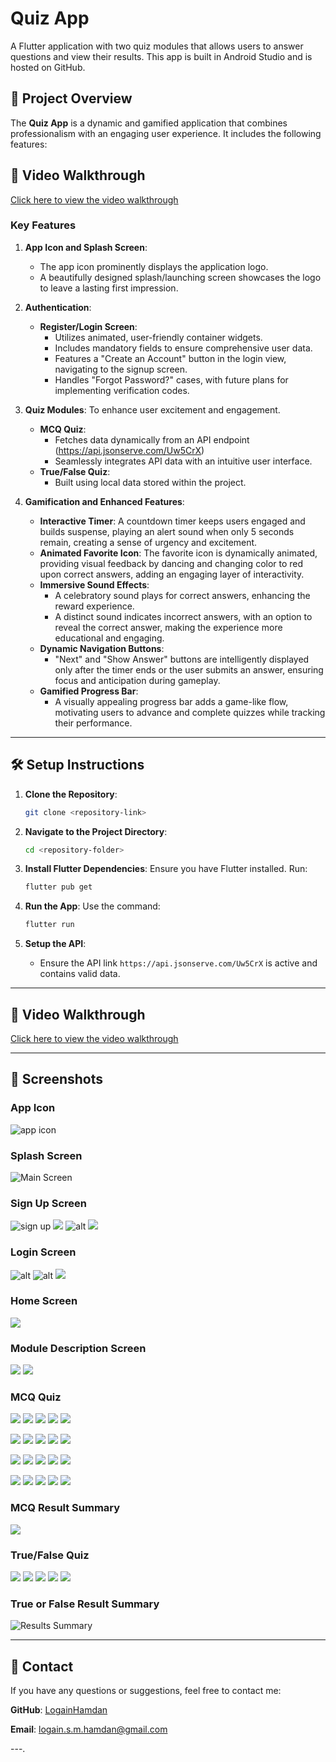 # Quiz App

A Flutter application with two quiz modules that allows users to answer questions and view their results. This app is built in Android Studio and is hosted on GitHub.

## 📜 Project Overview

The **Quiz App** is a dynamic and gamified application that combines professionalism with an engaging user experience. It includes the following features:

## 🎥 Video Walkthrough

[Click here to view the video walkthrough](https://drive.google.com/file/d/1F6ydqMgzhgkxUAiJZW8I0LhFiaNW12cl/view?usp=sharing)

### Key Features
1. **App Icon and Splash Screen**:
   - The app icon prominently displays the application logo.
   - A beautifully designed splash/launching screen showcases the logo to leave a lasting first impression.

2. **Authentication**:
   - **Register/Login Screen**: 
     - Utilizes animated, user-friendly container widgets.
     - Includes mandatory fields to ensure comprehensive user data.
     - Features a "Create an Account" button in the login view, navigating to the signup screen.
     - Handles "Forgot Password?" cases, with future plans for implementing verification codes.

3. **Quiz Modules**:
To enhance user excitement and engagement.
   - **MCQ Quiz**:
     - Fetches data dynamically from an API endpoint (https://api.jsonserve.com/Uw5CrX)
     - Seamlessly integrates API data with an intuitive user interface.
   - **True/False Quiz**:
     - Built using local data stored within the project.

5. **Gamification and Enhanced Features**:
   - **Interactive Timer**: A countdown timer keeps users engaged and builds suspense, playing an alert sound when only 5 seconds remain, creating a sense of urgency and excitement.
   - **Animated Favorite Icon**: The favorite icon is dynamically animated, providing visual feedback by dancing and changing color to red upon correct answers, adding an engaging layer of interactivity.
   - **Immersive Sound Effects**:
     - A celebratory sound plays for correct answers, enhancing the reward experience.
     - A distinct sound indicates incorrect answers, with an option to reveal the correct answer, making the experience more educational and engaging.
   - **Dynamic Navigation Buttons**:
     - "Next" and "Show Answer" buttons are intelligently displayed only after the timer ends or the user submits an answer, ensuring focus and anticipation during gameplay.
   - **Gamified Progress Bar**:
     - A visually appealing progress bar adds a game-like flow, motivating users to advance and complete quizzes while tracking their performance.

---

## 🛠️ Setup Instructions

1. **Clone the Repository**:
   ```bash
   git clone <repository-link>
   ```

2. **Navigate to the Project Directory**:
   ```bash
   cd <repository-folder>
   ```

3. **Install Flutter Dependencies**:
   Ensure you have Flutter installed. Run:
   ```bash
   flutter pub get
   ```

4. **Run the App**:
   Use the command:
   ```bash
   flutter run
   ```

5. **Setup the API**:
   - Ensure the API link `https://api.jsonserve.com/Uw5CrX` is active and contains valid data.

---

## 🎥 Video Walkthrough

[Click here to view the video walkthrough](https://drive.google.com/file/d/1F6ydqMgzhgkxUAiJZW8I0LhFiaNW12cl/view?usp=sharing)

---

## 📱 Screenshots

### App Icon
![app icon](https://github.com/LogainHamdan/Multi-Modules-Flutter-Quiz-App/blob/55fa6d32a59a8add6793f1116a5aa2fcfdeeaad0/Screenshot_2025-01-25-21-29-51-370_com.miui.videoplayer.jpg)

### Splash Screen
![Main Screen](https://github.com/LogainHamdan/Multi-Modules-Flutter-Quiz-App/blob/55fa6d32a59a8add6793f1116a5aa2fcfdeeaad0/Screenshot_2025-01-25-21-29-56-543_com.miui.videoplayer.jpg)

### Sign Up Screen
![sign up](https://github.com/LogainHamdan/Multi-Modules-Flutter-Quiz-App/blob/55fa6d32a59a8add6793f1116a5aa2fcfdeeaad0/Screenshot_2025-01-25-21-29-59-022_com.miui.videoplayer.jpg) ![](https://github.com/LogainHamdan/Multi-Modules-Flutter-Quiz-App/blob/55fa6d32a59a8add6793f1116a5aa2fcfdeeaad0/Screenshot_2025-01-25-21-30-09-114_com.miui.videoplayer.jpg) ![alt](https://github.com/LogainHamdan/Multi-Modules-Flutter-Quiz-App/blob/aaaadf4422b0288d7c33e980f133a696e9e1da6f/Screenshot_2025-01-25-21-30-27-318_com.miui.videoplayer.jpg) ![](https://github.com/LogainHamdan/Multi-Modules-Flutter-Quiz-App/blob/aaaadf4422b0288d7c33e980f133a696e9e1da6f/Screenshot_2025-01-25-21-30-40-635_com.miui.videoplayer.jpg)

### Login Screen
![alt](https://github.com/LogainHamdan/Multi-Modules-Flutter-Quiz-App/blob/aaaadf4422b0288d7c33e980f133a696e9e1da6f/Screenshot_2025-01-25-21-30-57-413_com.miui.videoplayer.jpg) ![alt](https://github.com/LogainHamdan/Multi-Modules-Flutter-Quiz-App/blob/aaaadf4422b0288d7c33e980f133a696e9e1da6f/Screenshot_2025-01-25-21-31-02-279_com.miui.videoplayer.jpg) ![](https://github.com/LogainHamdan/Multi-Modules-Flutter-Quiz-App/blob/aaaadf4422b0288d7c33e980f133a696e9e1da6f/Screenshot_2025-01-25-21-31-04-593_com.miui.videoplayer.jpg)

### Home Screen
![](https://github.com/LogainHamdan/Multi-Modules-Flutter-Quiz-App/blob/aaaadf4422b0288d7c33e980f133a696e9e1da6f/Screenshot_2025-01-25-21-31-13-541_com.miui.videoplayer.jpg)

### Module Description Screen
![](https://github.com/LogainHamdan/Multi-Modules-Flutter-Quiz-App/blob/aaaadf4422b0288d7c33e980f133a696e9e1da6f/Screenshot_2025-01-25-21-31-07-403_com.miui.videoplayer.jpg) ![](https://github.com/LogainHamdan/Multi-Modules-Flutter-Quiz-App/blob/aaaadf4422b0288d7c33e980f133a696e9e1da6f/Screenshot_2025-01-25-21-31-15-334_com.miui.videoplayer.jpg)

### MCQ Quiz
![](https://github.com/LogainHamdan/Multi-Modules-Flutter-Quiz-App/blob/aaaadf4422b0288d7c33e980f133a696e9e1da6f/Screenshot_2025-01-25-21-31-19-459_com.miui.videoplayer.jpg) ![](https://github.com/LogainHamdan/Multi-Modules-Flutter-Quiz-App/blob/aaaadf4422b0288d7c33e980f133a696e9e1da6f/Screenshot_2025-01-25-21-31-23-906_com.miui.videoplayer.jpg) ![](https://github.com/LogainHamdan/Multi-Modules-Flutter-Quiz-App/blob/aaaadf4422b0288d7c33e980f133a696e9e1da6f/Screenshot_2025-01-25-21-31-25-726_com.miui.videoplayer.jpg) ![](https://github.com/LogainHamdan/Multi-Modules-Flutter-Quiz-App/blob/aaaadf4422b0288d7c33e980f133a696e9e1da6f/Screenshot_2025-01-25-21-31-33-341_com.miui.videoplayer.jpg) ![](https://github.com/LogainHamdan/Multi-Modules-Flutter-Quiz-App/blob/aaaadf4422b0288d7c33e980f133a696e9e1da6f/Screenshot_2025-01-25-21-31-35-910_com.miui.videoplayer.jpg)

![](https://github.com/LogainHamdan/Multi-Modules-Flutter-Quiz-App/blob/aaaadf4422b0288d7c33e980f133a696e9e1da6f/Screenshot_2025-01-25-21-31-41-987_com.miui.videoplayer.jpg) ![](https://github.com/LogainHamdan/Multi-Modules-Flutter-Quiz-App/blob/aaaadf4422b0288d7c33e980f133a696e9e1da6f/Screenshot_2025-01-25-21-31-49-047_com.miui.videoplayer.jpg) ![](https://github.com/LogainHamdan/Multi-Modules-Flutter-Quiz-App/blob/aaaadf4422b0288d7c33e980f133a696e9e1da6f/Screenshot_2025-01-25-21-31-53-892_com.miui.videoplayer.jpg) ![](https://github.com/LogainHamdan/Multi-Modules-Flutter-Quiz-App/blob/aaaadf4422b0288d7c33e980f133a696e9e1da6f/Screenshot_2025-01-25-21-31-57-914_com.miui.videoplayer.jpg) ![](https://github.com/LogainHamdan/Multi-Modules-Flutter-Quiz-App/blob/aaaadf4422b0288d7c33e980f133a696e9e1da6f/Screenshot_2025-01-25-21-32-02-480_com.miui.videoplayer.jpg)

![](https://github.com/LogainHamdan/Multi-Modules-Flutter-Quiz-App/blob/aaaadf4422b0288d7c33e980f133a696e9e1da6f/Screenshot_2025-01-25-21-32-05-140_com.miui.videoplayer.jpg) ![](https://github.com/LogainHamdan/Multi-Modules-Flutter-Quiz-App/blob/aaaadf4422b0288d7c33e980f133a696e9e1da6f/Screenshot_2025-01-25-21-32-07-933_com.miui.videoplayer.jpg) ![](https://github.com/LogainHamdan/Multi-Modules-Flutter-Quiz-App/blob/aaaadf4422b0288d7c33e980f133a696e9e1da6f/Screenshot_2025-01-25-21-32-13-680_com.miui.videoplayer.jpg) ![](https://github.com/LogainHamdan/Multi-Modules-Flutter-Quiz-App/blob/aaaadf4422b0288d7c33e980f133a696e9e1da6f/Screenshot_2025-01-25-21-32-21-097_com.miui.videoplayer.jpg) ![](https://github.com/LogainHamdan/Multi-Modules-Flutter-Quiz-App/blob/aaaadf4422b0288d7c33e980f133a696e9e1da6f/Screenshot_2025-01-25-21-32-30-782_com.miui.videoplayer.jpg)

![](https://github.com/LogainHamdan/Multi-Modules-Flutter-Quiz-App/blob/aaaadf4422b0288d7c33e980f133a696e9e1da6f/Screenshot_2025-01-25-21-32-34-851_com.miui.videoplayer.jpg) ![](https://github.com/LogainHamdan/Multi-Modules-Flutter-Quiz-App/blob/aaaadf4422b0288d7c33e980f133a696e9e1da6f/Screenshot_2025-01-25-21-32-52-605_com.miui.videoplayer.jpg) ![](https://github.com/LogainHamdan/Multi-Modules-Flutter-Quiz-App/blob/aaaadf4422b0288d7c33e980f133a696e9e1da6f/Screenshot_2025-01-25-21-33-08-373_com.miui.videoplayer.jpg) ![](https://github.com/LogainHamdan/Multi-Modules-Flutter-Quiz-App/blob/aaaadf4422b0288d7c33e980f133a696e9e1da6f/Screenshot_2025-01-25-21-33-20-008_com.miui.videoplayer.jpg) ![](https://github.com/LogainHamdan/Multi-Modules-Flutter-Quiz-App/blob/aaaadf4422b0288d7c33e980f133a696e9e1da6f/Screenshot_2025-01-25-21-33-22-516_com.miui.videoplayer.jpg)

### MCQ Result Summary
![](https://github.com/LogainHamdan/Multi-Modules-Flutter-Quiz-App/blob/aaaadf4422b0288d7c33e980f133a696e9e1da6f/Screenshot_2025-01-25-21-33-25-370_com.miui.videoplayer.jpg)

### True/False Quiz
![](https://github.com/LogainHamdan/Multi-Modules-Flutter-Quiz-App/blob/aaaadf4422b0288d7c33e980f133a696e9e1da6f/Screenshot_2025-01-25-21-34-35-962_com.miui.videoplayer.jpg) ![](https://github.com/LogainHamdan/Multi-Modules-Flutter-Quiz-App/blob/aaaadf4422b0288d7c33e980f133a696e9e1da6f/Screenshot_2025-01-25-21-34-40-281_com.miui.videoplayer.jpg) ![](https://github.com/LogainHamdan/Multi-Modules-Flutter-Quiz-App/blob/aaaadf4422b0288d7c33e980f133a696e9e1da6f/Screenshot_2025-01-25-21-36-25-920_com.miui.videoplayer.jpg) ![](https://github.com/LogainHamdan/Multi-Modules-Flutter-Quiz-App/blob/aaaadf4422b0288d7c33e980f133a696e9e1da6f/Screenshot_2025-01-25-21-36-39-370_com.miui.videoplayer.jpg) ![](https://github.com/LogainHamdan/Multi-Modules-Flutter-Quiz-App/blob/aaaadf4422b0288d7c33e980f133a696e9e1da6f/Screenshot_2025-01-25-21-36-41-449_com.miui.videoplayer.jpg)

### True or False Result Summary
![Results Summary](https://github.com/LogainHamdan/Multi-Modules-Flutter-Quiz-App/blob/aaaadf4422b0288d7c33e980f133a696e9e1da6f/Screenshot_2025-01-25-21-35-34-885_com.miui.videoplayer.jpg)

---

## 📧 Contact

If you have any questions or suggestions, feel free to contact me:

**GitHub**: [LogainHamdan](https://github.com/LogainHamdan)

**Email**: logain.s.m.hamdan@gmail.com

---.
